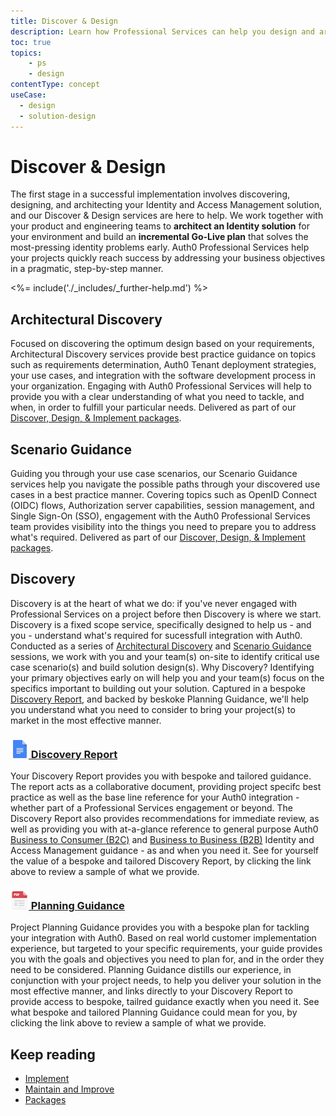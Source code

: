 ```yaml
---
title: Discover & Design
description: Learn how Professional Services can help you design and architect your Auth0 solution.
toc: true
topics:
    - ps
    - design
contentType: concept
useCase:
  - design
  - solution-design
---
```

# Discover & Design

The first stage in a successful implementation involves discovering, designing, and architecting your Identity and Access Management solution, and our Discover & Design services are here to help. We work together with your product and engineering teams to **architect an Identity solution** for your environment and build an **incremental Go-Live plan** that solves the most-pressing identity problems early. Auth0 Professional Services help your projects quickly reach success by addressing your business objectives in a pragmatic, step-by-step manner. 

<%= include('./_includes/_further-help.md') %>

## Architectural Discovery

Focused on discovering the optimum design based on your requirements, Architectural Discovery services provide best practice guidance on topics such as requirements determination, Auth0 Tenant deployment strategies, your use cases, and integration with the software development process in your organization. Engaging with Auth0 Professional Services will help to provide you with a clear understanding of what you need to tackle, and when, in order to fulfill your particular needs. Delivered as part of our [Discover, Design, & Implement packages](/services/packages#discover-design-and-implement-packages).

## Scenario Guidance

Guiding you through your use case scenarios, our Scenario Guidance services help you navigate the possible paths through your discovered use cases in a best practice manner. Covering topics such as OpenID Connect (OIDC) flows, Authorization server capabilities, session management, and Single Sign-On (SSO), engagement with the Auth0 Professional Services team provides visibility into the things you need to prepare you to address what's required. Delivered as part of our [Discover, Design, & Implement packages](/services/packages#discover-design-and-implement-packages).

## Discovery

Discovery is at the heart of what we do: if you've never engaged with Professional Services on a project before then Discovery is where we start. Discovery is a fixed scope service, specifically designed to help us - and you - understand what's required for sucessfull integration with Auth0. Conducted as a series of [Architectural Discovery](#architectural-discovery) and [Scenario Guidance](#scenario-guidance) sessions, we work with you and your team(s) on-site to identify critical use case scenario(s) and build solution design(s). Why Discovery? Identifying your primary objectives early on will help you and your team(s) focus on the specifics important to building out your solution. Captured in a bespoke [Discovery Report](#discovery-report), and backed by beskoke Planning Guidance, we'll help you understand what you need to consider to bring your project(s) to market in the most effective manner.

<h3 class="anchor-heading">
	<span class="anchor"><i class="icon icon-budicon-345"></i></span>
	<a data-trackOutbound href="https://docs.google.com/document/d/1aLOaBid0Gtl9lD7uE3Db9yMMD1VOqHM4jtdNWl-zfj4/view?usp=sharing">
		<img src="/media/articles/services/file_type_icons-05.png" alt="">&nbsp;Discovery Report</a>
</h3>

Your Discovery Report provides you with bespoke and tailored guidance. The report acts as a collaborative document, providing project specifc best practice as well as the base line reference for your Auth0 integration - whether part of a Professional Services engagement or beyond. The Discovery Report also provides recommendations for immediate review, as well as providing you with at-a-glance reference to general purpose Auth0 [Business to Consumer (B2C)](/architecture-scenarios/b2c) and [Business to Business (B2B)](/architecture-scenarios/b2b) Identity and Access Management guidance - as and when you need it. See for yourself the value of a bespoke and tailored Discovery Report, by clicking the link above to review a sample of what we provide.      

<h3 class="anchor-heading">
	<span class="anchor"><i class="icon icon-budicon-345"></i></span>
	<a data-trackOutbound href="https://drive.google.com/a/auth0.com/file/d/1trdKWjnjMRc1Zskh4nAShMsqbte5MDaS/view?usp=sharing">
		<img src="/media/articles/services/file_type_icons-04.png" alt="">&nbsp;Planning Guidance</a>
</h3>


Project Planning Guidance provides you with a bespoke plan for tackling your integration with Auth0. Based
on real world customer implementation experience, but targeted to your specific requirements, your guide provides you with the goals and objectives you need to plan for, and in the order they need to be considered. Planning Guidance distills our experience, in conjunction with your project needs, to help you deliver your solution in the most effective manner, and links directly to your Discovery Report to provide access to bespoke, tailred guidance exactly when you need it. See what bespoke and tailored Planning Guidance could mean for you, by clicking the link above to review a sample of what we provide.

## Keep reading

* [Implement](/services/implement)
* [Maintain and Improve](/services/maintain-and-improve)
* [Packages](/services/packages)
